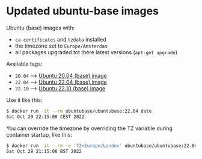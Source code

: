 # Updated ubuntu-base images

Ubuntu (base) images with:

- `ca-certificates` and `tzdata` installed
- the timezone set to `Europe/Amsterdam`
- all packages upgraded tot there latest versions (`apt-get upgrade`)

Available tags:

- `20.04` --> [Ubuntu 20.04 (base) image](https://hub.docker.com/_/ubuntu?tab=tags&page=1&name=20.04)
- `22.04` --> [Ubuntu 22.04 (base) image](https://hub.docker.com/_/ubuntu?tab=tags&page=1&name=22.04)
- `22.10` --> [Ubuntu 22.10 (base) image](https://hub.docker.com/_/ubuntu?tab=tags&page=1&name=22.10)

Use it like this:

```sh
$ docker run -it --rm ubuntubase/ubuntubase:22.04 date
Sat Oct 29 22:15:08 CEST 2022
```

You can override the timezone by overriding the TZ variable during container startup, like this:

```sh
$ docker run -it --rm -e 'TZ=Europe/London' ubuntubase/ubuntubase:22.04 date
Sat Oct 29 21:15:08 BST 2022
```
